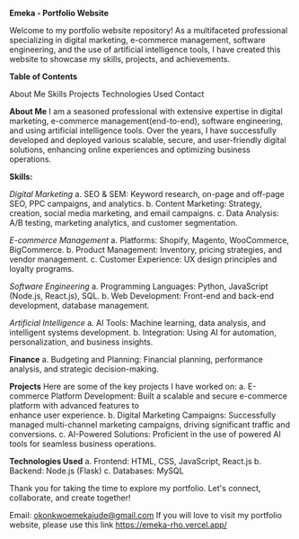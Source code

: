 **Emeka - Portfolio Website**

Welcome to my portfolio website repository! As a multifaceted professional specializing in digital marketing, e-commerce management, software engineering, and the use of artificial intelligence tools, I have created this website to showcase my skills, projects, and achievements.

**Table of Contents**

About Me
Skills
Projects
Technologies Used
Contact

**About Me**
I am a seasoned professional with extensive expertise in digital marketing, e-commerce management(end-to-end), software engineering, and using artificial intelligence tools. Over the years, I have successfully developed and deployed various scalable, secure, and user-friendly digital solutions, enhancing online experiences and optimizing business operations.

**Skills:**

*Digital Marketing*
a. SEO & SEM: Keyword research, on-page and off-page SEO, PPC campaigns, and analytics.
b. Content Marketing: Strategy, creation, social media marketing, and email campaigns.
c. Data Analysis: A/B testing, marketing analytics, and customer segmentation.

*E-commerce Management*
a. Platforms: Shopify, Magento, WooCommerce, BigCommerce.
b. Product Management: Inventory, pricing strategies, and vendor management.
c. Customer Experience: UX design principles and loyalty programs.

*Software Engineering*
a. Programming Languages: Python, JavaScript (Node.js, React.js), SQL.
b. Web Development: Front-end and back-end development, database management.

*Artificial Intelligence*
a. AI Tools: Machine learning, data analysis, and intelligent systems development.
b. Integration: Using AI for automation, personalization, and business insights.

**Finance**
a. Budgeting and Planning: Financial planning, performance analysis, and strategic decision-making.

**Projects**
Here are some of the key projects I have worked on:
a. E-commerce Platform Development: Built a scalable and secure e-commerce platform with advanced features to  
   enhance user experience.
b. Digital Marketing Campaigns: Successfully managed multi-channel marketing campaigns, driving significant traffic 
   and conversions.
c. AI-Powered Solutions: Proficient in the use of powered AI tools for seamless business operations.

**Technologies Used**
a. Frontend: HTML, CSS, JavaScript, React.js
b. Backend: Node.js (Flask)
c. Databases: MySQL

Thank you for taking the time to explore my portfolio. Let's connect, collaborate, and create together!

Email: okonkwoemekajude@gmail.com 
If you will love to visit my portfolio website, please use this link https://emeka-rho.vercel.app/
